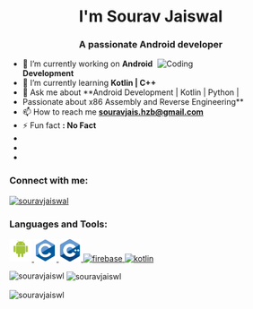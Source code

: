 <h1 align="center">I'm Sourav Jaiswal</h1>
<h3 align="center">A passionate Android developer</h3>
<img align="right" alt="Coding" width="240" src="https://i.pinimg.com/originals/b6/41/9e/b6419ef7605a2de874c8a5cc0b2f2aaf.png">

- 🔭 I’m currently working on **Android Development**
- 🌱 I’m currently learning **Kotlin | C++**
- 💬 Ask me about **Android Development | Kotlin | Python |
-  Passionate about x86 Assembly and Reverse Engineering**
- 📫 How to reach me **souravjais.hzb@gmail.com**
- ⚡ Fun fact **: No Fact**
- 
- 
- 
<h3 align="left">Connect with me:</h3>
<p align="left">
<a href="https://www.leetcode.com/souravjaiswal" target="blank"><img align="center" src="https://raw.githubusercontent.com/rahuldkjain/github-profile-readme-generator/master/src/images/icons/Social/leet-code.svg" alt="souravjaiswal" height="30" width="40" /></a>
</p>

<h3 align="left">Languages and Tools:</h3>
<p align="left"> <a href="https://developer.android.com" target="_blank" rel="noreferrer"> <img src="https://raw.githubusercontent.com/devicons/devicon/master/icons/android/android-original-wordmark.svg" alt="android" width="40" height="40"/> </a> <a href="https://www.cprogramming.com/" target="_blank" rel="noreferrer"> <img src="https://raw.githubusercontent.com/devicons/devicon/master/icons/c/c-original.svg" alt="c" width="40" height="40"/> </a> <a href="https://www.w3schools.com/cpp/" target="_blank" rel="noreferrer"> <img src="https://raw.githubusercontent.com/devicons/devicon/master/icons/cplusplus/cplusplus-original.svg" alt="cplusplus" width="40" height="40"/> </a> <a href="https://firebase.google.com/" target="_blank" rel="noreferrer"> <img src="https://www.vectorlogo.zone/logos/firebase/firebase-icon.svg" alt="firebase" width="40" height="40"/> </a> <a href="https://kotlinlang.org" target="_blank" rel="noreferrer"> <img src="https://www.vectorlogo.zone/logos/kotlinlang/kotlinlang-icon.svg" alt="kotlin" width="40" height="40"/> </a> </p>

<p><img align="left" src="https://github-readme-stats.vercel.app/api/top-langs?username=souravjaiswl&show_icons=true&locale=en&layout=compact&theme=tokyonight" alt="souravjaiswl" /></p>

<p>&nbsp;<img align="center" src="https://github-readme-stats.vercel.app/api?username=souravjaiswl&show_icons=true&locale=en&theme=tokyonight" alt="souravjaiswl" /></p>

<p><img align="center" src="https://github-readme-streak-stats.herokuapp.com/?user=souravjaiswl&theme=tokyonight" alt="souravjaiswl" /></p>
